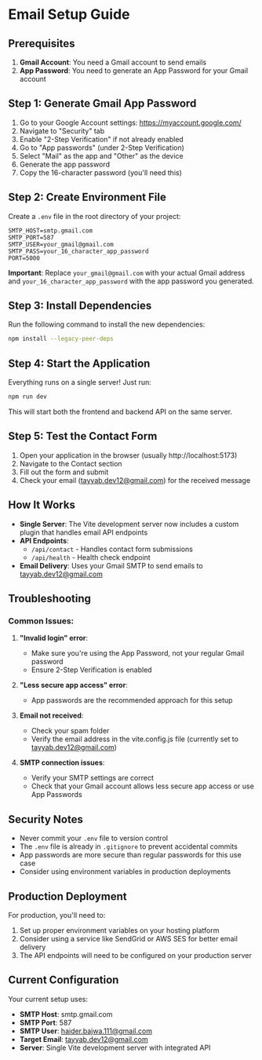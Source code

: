 # Email Setup Guide

## Prerequisites

1. **Gmail Account**: You need a Gmail account to send emails
2. **App Password**: You need to generate an App Password for your Gmail account

## Step 1: Generate Gmail App Password

1. Go to your Google Account settings: https://myaccount.google.com/
2. Navigate to "Security" tab
3. Enable "2-Step Verification" if not already enabled
4. Go to "App passwords" (under 2-Step Verification)
5. Select "Mail" as the app and "Other" as the device
6. Generate the app password
7. Copy the 16-character password (you'll need this)

## Step 2: Create Environment File

Create a `.env` file in the root directory of your project:

```env
SMTP_HOST=smtp.gmail.com
SMTP_PORT=587
SMTP_USER=your_gmail@gmail.com
SMTP_PASS=your_16_character_app_password
PORT=5000
```

**Important**: Replace `your_gmail@gmail.com` with your actual Gmail address and `your_16_character_app_password` with the app password you generated.

## Step 3: Install Dependencies

Run the following command to install the new dependencies:

```bash
npm install --legacy-peer-deps
```

## Step 4: Start the Application

Everything runs on a single server! Just run:

```bash
npm run dev
```

This will start both the frontend and backend API on the same server.

## Step 5: Test the Contact Form

1. Open your application in the browser (usually http://localhost:5173)
2. Navigate to the Contact section
3. Fill out the form and submit
4. Check your email (tayyab.dev12@gmail.com) for the received message

## How It Works

- **Single Server**: The Vite development server now includes a custom plugin that handles email API endpoints
- **API Endpoints**: 
  - `/api/contact` - Handles contact form submissions
  - `/api/health` - Health check endpoint
- **Email Delivery**: Uses your Gmail SMTP to send emails to tayyab.dev12@gmail.com

## Troubleshooting

### Common Issues:

1. **"Invalid login" error**: 
   - Make sure you're using the App Password, not your regular Gmail password
   - Ensure 2-Step Verification is enabled

2. **"Less secure app access" error**:
   - App passwords are the recommended approach for this setup

3. **Email not received**:
   - Check your spam folder
   - Verify the email address in the vite.config.js file (currently set to tayyab.dev12@gmail.com)

4. **SMTP connection issues**:
   - Verify your SMTP settings are correct
   - Check that your Gmail account allows less secure app access or use App Passwords

## Security Notes

- Never commit your `.env` file to version control
- The `.env` file is already in `.gitignore` to prevent accidental commits
- App passwords are more secure than regular passwords for this use case
- Consider using environment variables in production deployments

## Production Deployment

For production, you'll need to:
1. Set up proper environment variables on your hosting platform
2. Consider using a service like SendGrid or AWS SES for better email delivery
3. The API endpoints will need to be configured on your production server

## Current Configuration

Your current setup uses:
- **SMTP Host**: smtp.gmail.com
- **SMTP Port**: 587
- **SMTP User**: haider.bajwa.111@gmail.com
- **Target Email**: tayyab.dev12@gmail.com
- **Server**: Single Vite development server with integrated API 
